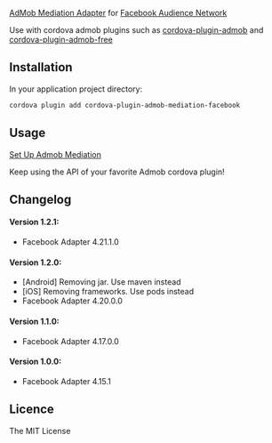 [AdMob Mediation Adapter](https://firebase.google.com/docs/admob/android/mediation-networks) for [Facebook Audience Network](https://developers.facebook.com/docs/audience-network/getting-started)

Use with cordova admob plugins such as [cordova-plugin-admob](https://github.com/floatinghotpot/cordova-plugin-admob) and [cordova-plugin-admob-free](https://github.com/ratson/cordova-plugin-admob-free)

## Installation ##

In your application project directory:

```bash
cordova plugin add cordova-plugin-admob-mediation-facebook
```

## Usage ##

[Set Up Admob Mediation](https://support.google.com/admob/answer/3124703?hl=en)

Keep using the API of your favorite Admob cordova plugin!

## Changelog ##

#### Version 1.2.1:
- Facebook Adapter 4.21.1.0

#### Version 1.2.0:
- [Android] Removing jar. Use maven instead
- [iOS] Removing frameworks. Use pods instead
- Facebook Adapter 4.20.0.0

#### Version 1.1.0:
- Facebook Adapter 4.17.0.0

#### Version 1.0.0: 
- Facebook Adapter 4.15.1

## Licence ##

The MIT License